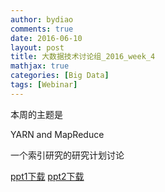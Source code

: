 ```yaml
---
author: bydiao
comments: true
date: 2016-06-10
layout: post
title: 大数据技术讨论组_2016_week_4
mathjax: true
categories: [Big Data]
tags: [Webinar]
---
```


本周的主题是

YARN and MapReduce

一个索引研究的研究计划讨论



[ppt1下载](http://diaoboyu.cn/assets/2016_week1/5_YARN&MapReduce.pptx)
[ppt2下载](http://diaoboyu.cn/assets/2016_week1/索引研究.pptx)
